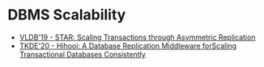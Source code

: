 # DBMS Scalability

- [VLDB'19 - STAR: Scaling Transactions through Asymmetric Replication](lu2019star.md)
- [TKDE'20 - Hihooi: A Database Replication Middleware forScaling Transactional Databases Consistently](georgiou2020hihooi.md)
